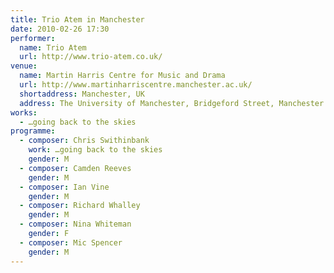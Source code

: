 ```yaml
---
title: Trio Atem in Manchester
date: 2010-02-26 17:30
performer:
  name: Trio Atem
  url: http://www.trio-atem.co.uk/
venue:
  name: Martin Harris Centre for Music and Drama
  url: http://www.martinharriscentre.manchester.ac.uk/
  shortaddress: Manchester, UK
  address: The University of Manchester, Bridgeford Street, Manchester M13 9PL, United Kingdom
works:
  - …going back to the skies
programme:
  - composer: Chris Swithinbank
    work: …going back to the skies
    gender: M
  - composer: Camden Reeves
    gender: M
  - composer: Ian Vine
    gender: M
  - composer: Richard Whalley
    gender: M
  - composer: Nina Whiteman
    gender: F
  - composer: Mic Spencer
    gender: M
---
```

